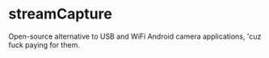 # streamCapture
Open-source alternative to USB and WiFi Android camera applications, 'cuz fuck paying for them.
